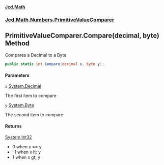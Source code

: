 #### [Jcd.Math](index.md 'index')
### [Jcd.Math.Numbers](Jcd.Math.Numbers.md 'Jcd.Math.Numbers').[PrimitiveValueComparer](Jcd.Math.Numbers.PrimitiveValueComparer.md 'Jcd.Math.Numbers.PrimitiveValueComparer')

## PrimitiveValueComparer.Compare(decimal, byte) Method

Compares a Decimal to a Byte

```csharp
public static int Compare(decimal x, byte y);
```
#### Parameters

<a name='Jcd.Math.Numbers.PrimitiveValueComparer.Compare(decimal,byte).x'></a>

`x` [System.Decimal](https://docs.microsoft.com/en-us/dotnet/api/System.Decimal 'System.Decimal')

The first item to compare

<a name='Jcd.Math.Numbers.PrimitiveValueComparer.Compare(decimal,byte).y'></a>

`y` [System.Byte](https://docs.microsoft.com/en-us/dotnet/api/System.Byte 'System.Byte')

The second item to compare

#### Returns
[System.Int32](https://docs.microsoft.com/en-us/dotnet/api/System.Int32 'System.Int32')  
*  0 when x == y  
* -1 when x lt; y  
*  1 when x gt; y